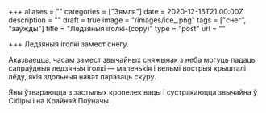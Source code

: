 +++
aliases = ""
categories = ["Зямля"]
date = 2020-12-15T21:00:00Z
description = ""
draft = true
image = "/images/ice_.png"
tags = ["снег", "заўжды"]
title = "Ледзяныя іголкі-(copy)"
type = "post"
url = ""

+++
Ледзяныя іголкі замест снегу.  
  
Аказваецца, часам замест звычайных сняжынак з неба могуць падаць сапраўдныя ледзяныя іголкі — маленькія і вельмі вострыя крышталі лёду, якія здольныя нават парэзаць скуру.  
  
Яны ўтвараюцца з застылых кропелек вады і сустракаюцца звычайна ў Сібіры і на Крайняй Поўначы.